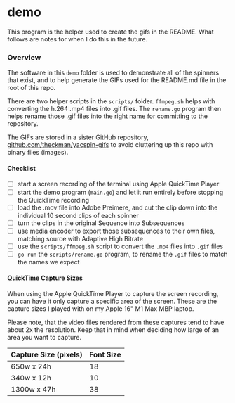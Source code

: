 # demo

This program is the helper used to create the gifs in the README. What follows
are notes for when I do this in the future.

### Overview

The software in this `demo` folder is used to demonstrate all of the spinners
that exist, and to help generate the GIFs used for the README.md file in the
root of this repo.

There are two helper scripts in the `scripts/` folder. `ffmpeg.sh` helps with
converting the h.264 .mp4 files into .gif files. The `rename.go` program then
helps rename those .gif files into the right name for committing to the
repository.

The GIFs are stored in a sister GitHub repository, [github.com/theckman/yacspin-gifs](https://github.com/theckman/yacspin-gifs)
to avoid cluttering up this repo with binary files (images).

#### Checklist

- [ ] start a screen recording of the terminal using Apple QuickTime Player
- [ ] start the demo program (`main.go`) and let it run entirely before stopping the QuickTime recording
- [ ] load the .mov file into Adobe Preimere, and cut the clip down into the individual 10 second clips of each spinner
- [ ] turn the clips in the original Sequence into Subsequences
- [ ] use media encoder to export those subsequences to their own files, matching source with Adaptive High Bitrate
- [ ] use the `scripts/ffmpeg.sh` script to convert the `.mp4` files into `.gif` files
- [ ] `go run` the `scripts/rename.go` program, to rename the `.gif` files to match the names we expect

#### QuickTime Capture Sizes

When using the Apple QuickTime Player to capture the screen recording, you can
have it only capture a specific area of the screen. These are the capture sizes
I played with on my Apple 16" M1 Max MBP laptop.

Please note, that the video files rendered from these captures tend to have
about 2x the resolution. Keep that in mind when deciding how large of an area
you want to capture.

Capture Size (pixels) | Font Size
----------------------|----------
650w x 24h | 18
340w x 12h | 10
1300w x 47h | 38
